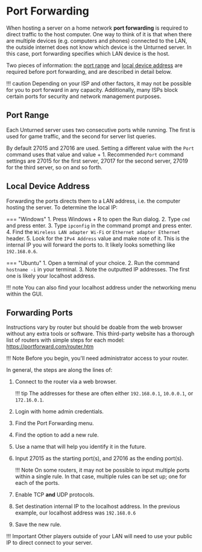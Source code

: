 # Port Forwarding

When hosting a server on a home network __port forwarding__ is required to direct traffic to the host computer. One way to think of it is that when there are multiple devices (e.g. computers and phones) connected to the LAN, the outside internet does not know which device is the Unturned server. In this case, port forwarding specifies which LAN device is the host.

Two pieces of information: the [port range](#port-range) and [local device address](#local-device-address) are required before port forwarding, and are described in detail below.

!!! caution
    Depending on your ISP and other factors, it may not be possible for you to port forward in any capacity. Additionally, many ISPs block certain ports for security and network management purposes.

## Port Range

Each Unturned server uses two consecutive ports while running. The first is used for game traffic, and the second for server list queries.

By default 27015 and 27016 are used. Setting a different value with the `Port` command uses that value and value + 1. Recommended `Port` command settings are 27015 for the first server, 27017 for the second server, 27019 for the third server, so on and so forth.

## Local Device Address

Forwarding the ports directs them to a LAN address, i.e. the computer hosting the server. To determine the local IP:

=== "Windows"
    1. Press Windows + R to open the Run dialog.
    2. Type `cmd` and press enter.
    3. Type `ipconfig` in the command prompt and press enter.
    4. Find the `Wireless LAN adapter Wi-Fi` or `Ethernet adapter Ethernet` header.
    5. Look for the `IPv4 Address` value and make note of it. This is the internal IP you will forward the ports to. It likely looks something like `192.168.0.6`.

=== "Ubuntu"
    1. Open a terminal of your choice.
    2. Run the command `hostname -i` in your terminal.
    3. Note the outputted IP addresses. The first one is likely your localhost address.

!!! note
    You can also find your localhost address under the networking menu within the GUI.

## Forwarding Ports

Instructions vary by router but should be doable from the web browser without any extra tools or software. This third-party website has a thorough list of routers with simple steps for each model: <https://portforward.com/router.htm>

!!! Note
    Before you begin, you'll need administrator access to your router.

In general, the steps are along the lines of:

1. Connect to the router via a web browser.

    !!! tip
        The addresses for these are often either `192.168.0.1`, `10.0.0.1`, or `172.16.0.1`.

2. Login with home admin credentials.
3. Find the Port Forwarding menu.
4. Find the option to add a new rule.
5. Use a name that will help you identify it in the future.
6. Input 27015 as the starting port(s), and 27016 as the ending port(s).

    !!! Note
        On some routers, it may not be possible to input multiple ports within a single rule. In that case, multiple rules can be set up; one for each of the ports.

7. Enable TCP **and** UDP protocols.
8. Set destination internal IP to the localhost address. In the previous example, our localhost address was `192.168.0.6`
9. Save the new rule.

!!! Important
    Other players outside of your LAN will need to use your public IP to direct connect to your server.
